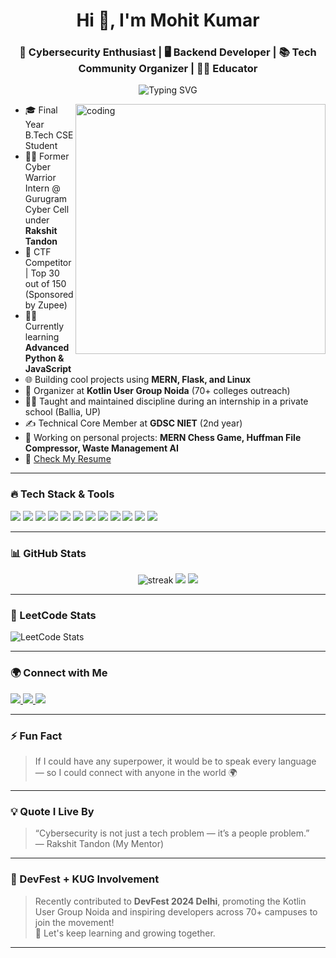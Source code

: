 <h1 align="center">Hi 👋, I'm Mohit Kumar</h1>
<h3 align="center">🔐 Cybersecurity Enthusiast | 🖥️ Backend Developer | 📚 Tech Community Organizer | 👨‍🏫 Educator</h3>

<p align="center">
  <img src="https://readme-typing-svg.demolab.com?font=Fira+Code&weight=500&size=25&pause=1000&center=true&vCenter=true&width=435&lines=Final+year+CS+student;Cybersecurity+%26+Linux+enthusiast;Passionate+about+Web+Development;Active+Tech+Community+Leader" alt="Typing SVG" />
</p>

<img align="right" src="https://remakelearning.org/wp-content/uploads/2020/01/122.gif" alt="coding" width="400" />

- 🎓 Final Year B.Tech CSE Student  
- 🕵️‍♂️ Former Cyber Warrior Intern @ Gurugram Cyber Cell under **Rakshit Tandon**
- 🎯 CTF Competitor | Top 30 out of 150 (Sponsored by Zupee)
- 👨‍💻 Currently learning **Advanced Python & JavaScript**
- 🌐 Building cool projects using **MERN, Flask, and Linux**
- 🧠 Organizer at **Kotlin User Group Noida** (70+ colleges outreach)
- 👨‍🏫 Taught and maintained discipline during an internship in a private school (Ballia, UP)
- ✍️ Technical Core Member at **GDSC NIET** (2nd year)
- 🏁 Working on personal projects: **MERN Chess Game, Huffman File Compressor, Waste Management AI**
- 📄 [Check My Resume](https://drive.google.com/file/d/1dHkPbgErIQjT2kNsvQyZguE3eJ5QAGUZ/view?usp=sharing)

---

### 🔥 Tech Stack & Tools
<p align="left">
  <img src="https://img.shields.io/badge/Linux-black?style=flat&logo=linux" />
  <img src="https://img.shields.io/badge/Kali%20Linux-557C94?style=flat&logo=kalilinux&logoColor=white" />
  <img src="https://img.shields.io/badge/Python-FFD43B?style=flat&logo=python&logoColor=darkgreen" />
  <img src="https://img.shields.io/badge/Java-ED8B00?style=flat&logo=java&logoColor=white" />
  <img src="https://img.shields.io/badge/HTML5-E34F26?style=flat&logo=html5&logoColor=white" />
  <img src="https://img.shields.io/badge/CSS3-1572B6?style=flat&logo=css3&logoColor=white" />
  <img src="https://img.shields.io/badge/JavaScript-F7DF1E?style=flat&logo=javascript&logoColor=black" />
  <img src="https://img.shields.io/badge/Git-F05032?style=flat&logo=git&logoColor=white" />
  <img src="https://img.shields.io/badge/MongoDB-4EA94B?style=flat&logo=mongodb&logoColor=white" />
  <img src="https://img.shields.io/badge/Express.js-000000?style=flat&logo=express&logoColor=white" />
  <img src="https://img.shields.io/badge/React-61DAFB?style=flat&logo=react&logoColor=black" />
  <img src="https://img.shields.io/badge/Node.js-339933?style=flat&logo=node.js&logoColor=white" />
</p>

---

### 📊 GitHub Stats

<p align="center">
  <img src="https://github-readme-streak-stats.herokuapp.com/?user=mohitkumar1322&theme=tokyonight" alt="streak" />
  <img src="https://github-readme-stats.vercel.app/api?username=mohitkumar1322&show_icons=true&theme=tokyonight" />
  <img src="https://github-readme-stats.vercel.app/api/top-langs/?username=mohitkumar1322&layout=compact&theme=tokyonight" />
</p>

---

### 🧠 LeetCode Stats
![LeetCode Stats](https://leetcard.jacoblin.cool/mohitkumar1322?theme=dark&ext=contest)

---

### 🌍 Connect with Me

<p align="left">
  <a href="https://www.linkedin.com/in/mohit-kumar-205101245/" target="_blank">
    <img src="https://img.shields.io/badge/LinkedIn-blue?style=for-the-badge&logo=linkedin&logoColor=white"/>
  </a>
  <a href="https://instagram.com/mohit__k135" target="_blank">
    <img src="https://img.shields.io/badge/Instagram-E4405F?style=for-the-badge&logo=instagram&logoColor=white"/>
  </a>
  <a href="mailto:mohit1352kumar@gmail.com" target="_blank">
    <img src="https://img.shields.io/badge/Gmail-D14836?style=for-the-badge&logo=gmail&logoColor=white"/>
  </a>
</p>

---

### ⚡ Fun Fact
> If I could have any superpower, it would be to speak every language — so I could connect with anyone in the world 🌍

---

### 💡 Quote I Live By
> “Cybersecurity is not just a tech problem — it’s a people problem.”  
> — Rakshit Tandon (My Mentor)

---

### 🎯 DevFest + KUG Involvement
> Recently contributed to **DevFest 2024 Delhi**, promoting the Kotlin User Group Noida and inspiring developers across 70+ campuses to join the movement!  
> 🚀 Let's keep learning and growing together.

---
